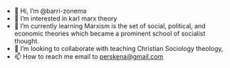 - 👋 Hi, I’m @barri-zonema
- 👀 I’m interested in karl marx theory
- 🌱 I’m currently learning Marxism is the set of social, political, and economic theories which became a prominent school of socialist thought.
- 💞️ I’m looking to collaborate with teaching Christian Sociology theology,
- 📫 How to reach me email to perskena@gmail.com 

<!---
barri-zonema/barri-zonema is a ✨ special ✨ repository because its `README.md` (this file) appears on your GitHub profile.
You can click the Preview link to take a look at your changes.
--->
